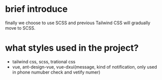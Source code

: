 <!-- @format -->

# brief introduce

finally we choose to use SCSS and previous Tailwind CSS will gradually move to SCSS.

# what styles used in the project?

-   tailwind css, scss, trational css
-   vue, ant-design-vue, vue-dxui(message, kind of notification, only used in phone numuber check and vetify numer)
